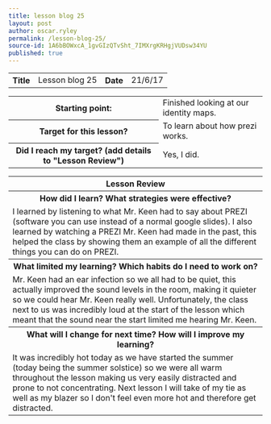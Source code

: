 ```yaml
---
title: lesson blog 25
layout: post
author: oscar.ryley
permalink: /lesson-blog-25/
source-id: 1A6bBOWxcA_1gvGIzQTvSht_7IMXrgKRHgjVUDsw34YU
published: true
---
```

<table>
  <tr>
    <th>Title</th>
    <td>Lesson blog 25</td>
    <th>Date</th>
    <td>21/6/17</td>
  </tr>
</table>


<table>
  <tr>
    <th>Starting point:</th>
    <td>Finished looking at our identity maps.</td>
  </tr>
  <tr>
    <th>Target for this lesson?</th>
    <td>To learn about how prezi works.</td>
  </tr>
  <tr>
    <th>Did I reach my target? 
(add details to "Lesson Review")</th>
    <td>Yes, I did.</td>
  </tr>
</table>


<table>
  <tr>
    <th>Lesson Review</th>
  </tr>
  <tr>
    <th>How did I learn? What strategies were effective? </th>
  </tr>
  <tr>
    <td>I learned by listening to what Mr. Keen had to say about PREZI (software you can use instead of a normal google slides). I also learned by watching a PREZI Mr. Keen had made in the past, this helped the class by showing them an example of all the different things you can do on PREZI.</td>
  </tr>
  <tr>
    <th>What limited my learning? Which habits do I need to work on? </th>
  </tr>
  <tr>
    <td>Mr. Keen had an ear infection so we all had to be quiet, this actually improved the sound levels in the room, making it quieter so we could hear Mr. Keen really well. Unfortunately, the class next to us was incredibly loud at the start of the lesson which meant that the sound near the start limited me hearing Mr. Keen.</td>
  </tr>
  <tr>
    <th>What will I change for next time? How will I improve my learning?</th>
  </tr>
  <tr>
    <td>It was incredibly hot today as we have started the summer (today being the summer solstice) so we were all warm throughout the lesson making us very easily distracted and prone to not concentrating. Next lesson I will take of my tie as well as my blazer so I don't feel even more hot and therefore get distracted.</td>
  </tr>
</table>


